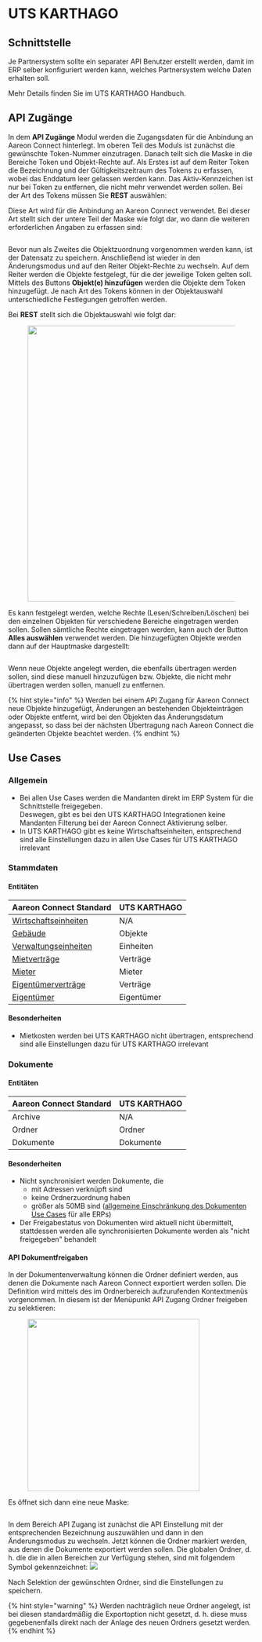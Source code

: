 # UTS KARTHAGO

## Schnittstelle

Je Partnersystem sollte ein separater API Benutzer erstellt werden, damit im ERP selber konfiguriert werden kann, welches Partnersystem welche Daten erhalten soll.

Mehr Details finden Sie im UTS KARTHAGO Handbuch.

## API Zugänge

In dem **API Zugänge** Modul werden die Zugangsdaten für die Anbindung an Aareon Connect hinterlegt. Im oberen Teil des Moduls ist zunächst die gewünschte Token-Nummer einzutragen. Danach teilt sich die Maske in die Bereiche Token und Objekt-Rechte auf. Als Erstes ist auf dem Reiter Token die Bezeichnung und der Gültigkeitszeitraum des Tokens zu erfassen, wobei das Enddatum leer gelassen werden kann. Das Aktiv-Kennzeichen ist nur bei Token zu entfernen, die nicht mehr verwendet werden sollen. Bei der Art des Tokens müssen Sie **REST** auswählen:

Diese Art wird für die Anbindung an Aareon Connect verwendet. Bei dieser Art stellt sich der untere Teil der Maske wie folgt dar, wo dann die weiteren erforderlichen Angaben zu erfassen sind:

<figure><img src="../.gitbook/assets/image (62).png" alt=""><figcaption></figcaption></figure>

Bevor nun als Zweites die Objektzuordnung vorgenommen werden kann, ist der Datensatz zu speichern. Anschließend ist wieder in den Änderungsmodus und auf den Reiter Objekt-Rechte zu wechseln. Auf dem Reiter werden die Objekte festgelegt, für die der jeweilige Token gelten soll. Mittels des Buttons **Objekt(e) hinzufügen** werden die Objekte dem Token hinzugefügt. Je nach Art des Tokens können in der Objektauswahl unterschiedliche Festlegungen getroffen werden.

Bei **REST** stellt sich die Objektauswahl wie folgt dar:

<figure><img src="../.gitbook/assets/image (61).png" alt="" width="563"><figcaption></figcaption></figure>

Es kann festgelegt werden, welche Rechte (Lesen/Schreiben/Löschen) bei den einzelnen Objekten für verschiedene Bereiche eingetragen werden sollen. Sollen sämtliche Rechte eingetragen werden, kann auch der Button **Alles auswählen** verwendet werden. Die hinzugefügten Objekte werden dann auf der Hauptmaske dargestellt:

<figure><img src="../.gitbook/assets/image (63).png" alt=""><figcaption></figcaption></figure>

Wenn neue Objekte angelegt werden, die ebenfalls übertragen werden sollen, sind diese manuell hinzuzufügen bzw. Objekte, die nicht mehr übertragen werden sollen, manuell zu entfernen.

{% hint style="info" %}
Werden bei einem API Zugang für Aareon Connect neue Objekte hinzugefügt, Änderungen an bestehenden Objekteinträgen oder Objekte entfernt, wird bei den Objekten das Änderungsdatum angepasst, so dass bei der nächsten Übertragung nach Aareon Connect die geänderten Objekte beachtet werden.
{% endhint %}

## Use Cases

### Allgemein

* Bei allen Use Cases werden die Mandanten direkt im ERP System für die Schnittstelle freigegeben.\
  Deswegen, gibt es bei den UTS KARTHAGO Integrationen keine Mandanten Filterung bei der Aareon Connect Aktivierung selber.
* In UTS KARTHAGO gibt es keine Wirtschaftseinheiten, entsprechend sind alle Einstellungen dazu in allen Use Cases für UTS KARTHAGO irrelevant

### Stammdaten

#### Entitäten

| Aareon Connect Standard                                        | UTS KARTHAGO |
| -------------------------------------------------------------- | ------------ |
| [Wirtschaftseinheiten](../entitaeten/wirtschaftseinheiten.md)  | N/A          |
| [Gebäude](../entitaeten/gebaeude.md)                           | Objekte      |
| [Verwaltungseinheiten](../kategorien/eigentuemerverwaltung.md) | Einheiten    |
| [Mietverträge](../entitaeten/mietvertraege.md)                 | Verträge     |
| [Mieter](../entitaeten/mieter.md)                              | Mieter       |
| [Eigentümerverträge](../entitaeten/eigentuemervertraege.md)    | Verträge     |
| [Eigentümer](../entitaeten/eigentuemer.md)                     | Eigentümer   |

#### Besonderheiten

* Mietkosten werden bei UTS KARTHAGO nicht übertragen, entsprechend sind alle Einstellungen dazu für UTS KARTHAGO irrelevant

### Dokumente

#### Entitäten

| Aareon Connect Standard | UTS KARTHAGO |
| ----------------------- | ------------ |
| Archive                 | N/A          |
| Ordner                  | Ordner       |
| Dokumente               | Dokumente    |

#### Besonderheiten

* Nicht synchronisiert werden Dokumente, die
  * mit Adressen verknüpft sind
  * keine Ordnerzuordnung haben
  * größer als 50MB sind ([allgemeine Einschränkung des Dokumenten Use Cases](../use-cases/dokumente.md#einschraenkungen) für alle ERPs)
* Der Freigabestatus von Dokumenten wird aktuell nicht übermittelt, stattdessen werden alle synchronisierten Dokumente werden als "nicht freigegeben" behandelt

#### API Dokumentfreigaben

In der Dokumentenverwaltung können die Ordner definiert werden, aus denen die Dokumente nach Aareon Connect exportiert werden sollen. Die Definition wird mittels des im Ordnerbereich aufzurufenden Kontextmenüs vorgenommen. In diesem ist der Menüpunkt API Zugang Ordner freigeben zu selektieren:

<figure><img src="../.gitbook/assets/image (64).png" alt="" width="351"><figcaption></figcaption></figure>

Es öffnet sich dann eine neue Maske:

<figure><img src="../.gitbook/assets/image (65).png" alt=""><figcaption></figcaption></figure>

In dem Bereich API Zugang ist zunächst die API Einstellung mit der entsprechenden Bezeichnung auszuwählen und dann in den Änderungsmodus zu wechseln. Jetzt können die Ordner markiert werden, aus denen die Dokumente exportiert werden sollen. Die globalen Ordner, d. h. die die in allen Bereichen zur Verfügung stehen, sind mit folgendem Symbol gekennzeichnet: ![](<../.gitbook/assets/image (67).png>)

Nach Selektion der gewünschten Ordner, sind die Einstellungen zu speichern.

{% hint style="warning" %}
Werden nachträglich neue Ordner angelegt, ist bei diesen standardmäßig die Exportoption nicht gesetzt, d. h. diese muss gegebenenfalls direkt nach der Anlage des neuen Ordners gesetzt werden.
{% endhint %}
